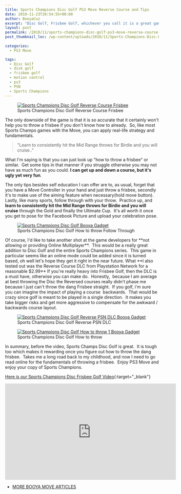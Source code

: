 ```yaml
---
title: Sports Champions Disc Golf PS3 Move Reverse Course and Tips
date: 2010-11-23T20:54:55+00:00
author: BooyaCuz
excerpt: "Disc Golf, Frisbee Golf, whichever you call it is a great game for the PS3 Move's Sports Champions. There is definitely a culture of extreme/unique sport athletes out there but even if you've never played Disc Golf, you will enjoy it."
layout: post
permalink: /2010/11/sports-champions-disc-golf-ps3-move-reverse-course-and-tips.html
post_thumbnail_loc: /wp-content/uploads/2010/11/Sports-Champions-Disc-Golf-Reverse-Course-CPU-Close-Shot-thumb.jpg
        
categories:
  - PS3 Move

tags:
  - Disc Golf
  - disk golf
  - frisbee golf
  - motion control
  - ps3
  - PSN
  - Sports Champions
---
```

<figure>
	<a href="{{ site.cdn-url }}/wp-content/uploads/2010/11/Sports-Champions-Disc-Golf-Reverse-Course-CPU-Close-Shot.jpg">
    <img src="{{ site.cdn-url }}/wp-content/uploads/2010/11/Sports-Champions-Disc-Golf-Reverse-Course-CPU-Close-Shot-640.jpg" 
         alt="Sports Champions Disc Golf Reverse Course Frisbee" title="Sports Champions Disc Golf Reverse Course Frisbee"></a>
	<figcaption>Sports Champions Disc Golf Reverse Course Frisbee</figcaption>
</figure>
The only downside of the game is that it is so accurate that it certainly won't help you to throw a frisbee if you don't know how to already.  So, like most Sports Champs games with the Move, you can apply real-life strategy and fundamentals.

> "Learn to consistently hit the Mid Range throws for Birdie and you will cruise.."

What I'm saying is that you can just look up "how to throw a frisbee" or similar.  Get some tips in that manner if you struggle otherwise you may not have as much fun as you could.  **I can get up and down a course, but it's ugly yet very fun**.

The only tips besides self education I can offer are to, as usual, forget that you have a Move Controller in your hand and just throw a frisbee, secondly it's to make use of the aiming feature when necessary(hold move button). Lastly, like many sports, follow through with your throw.  Practice up, and **learn to consistently hit the Mid Range throws for Birdie and you will cruise** through the Gold and finally the Ultimate Cup.  It's all worth it once you get to pose for the Facebook Picture and upload your celebration pose.

<figure>
	<a href="{{ site.cdn-url }}/wp-content/uploads/2010/11/Sports-Champions-Disc-Golf-How-to-throw-Follow-through-tips-Booya-Gadget.jpg">
    <img src="{{ site.cdn-url }}/wp-content/uploads/2010/11/Sports-Champions-Disc-Golf-How-to-throw-Follow-through-tips-Booya-Gadget-640.jpg" 
         alt="Sports Champions Disc Golf Booya Gadget" title="Sports Champions Disc Golf How to throw Follow Through"></a>
	<figcaption>Sports Champions Disc Golf How to throw Follow Through</figcaption>
</figure>
Of course, I'd like to take another shot at the game developers for **not allowing or providing Online Multiplayer**.  This would be a really great addition to Disc Golf and the entire Sports Champions series.  This game in particular seems like an online mode could be added since it is turned based, oh well let's hope they get it right in the near future. What **I also tested out was the Reverse Course DLC from Playstation Network for a reasonable $2.99** If you're really heavy into Frisbee Golf, then the DLC is a must have, otherwise you can make do.  Honestly,  because I am average at best throwing the Disc the Reversed courses really didn't phase me because I just can't throw the dang Frisbee straight.  If you golf, i'm sure you can imagine the impact of playing a course  backwards.  That would be crazy since golf is meant to be played in a single direction.  It makes you take bigger risks and get more aggressive to compensate for the awkward / backwards course layout.

<figure>
	<a href="{{ site.cdn-url }}/wp-content/uploads/2010/11/Sports-Champions-Disc-Golf-Reverse-Course-Main.jpg">
    <img src="{{ site.cdn-url }}/wp-content/uploads/2010/11/Sports-Champions-Disc-Golf-Reverse-Course-Main-640.jpg" 
         alt="Sports Champions Disc Golf Reverse PSN DLC Booya Gadget" title="Sports Champions Disc Golf Reverse PSN DLC"></a>
	<figcaption>Sports Champions Disc Golf Reverse PSN DLC</figcaption>
</figure>
<figure>
	<a href="{{ site.cdn-url }}/wp-content/uploads/2010/11/Sports-Champions-Disc-Golf-How-to-throw-1-Booya-Gadget.jpg">
    <img src="{{ site.cdn-url }}/wp-content/uploads/2010/11/Sports-Champions-Disc-Golf-How-to-throw-1-Booya-Gadget-640.jpg" 
         alt="Sports Champions Disc Golf How to throw 1 Booya Gadget" title="Sports Champions Disc Golf How to throw"></a>
	<figcaption>Sports Champions Disc Golf How to throw</figcaption>
</figure>
In summary, before the video, Sports Champs Disc Golf is great.  It is tough too which makes it rewarding once you figure out how to throw the dang frisbee.  Takes me a long road back to my childhood, and now I need to go read online for the fundamentals of throwing a frisbee.  Enjoy PS3 Move and enjoy your copy of Sports Champions.

[Here is our Sports Champions Disc Frisbee Golf Video](https://www.youtube.com/watch?v=7A3J1JI58MY){:target="_blank"}
<iframe width="560" height="315" src="https://www.youtube.com/embed/7A3J1JI58MY" frameborder="0" allowfullscreen></iframe>

* [MORE BOOYA MOVE ARTICLES](/category/ps-move)